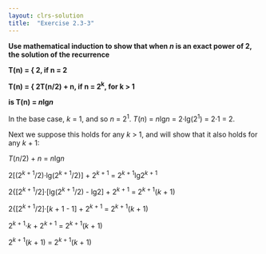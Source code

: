 ```yaml
---
layout: clrs-solution
title:  "Exercise 2.3-3"
---
```

**Use mathematical induction to show that when *n* is an exact power of 2, the solution of the recurrence**

**T(n) = { 2, if n = 2**

**T(n) = { 2T(n/2) + n, if n = 2<sup>k</sup>, for k > 1**

**is T(n) = *n*lg*n***

In the base case, *k* = 1, and so *n* = 2<sup>1</sup>. *T*(*n*) = *n*lg*n* = 2·lg(2<sup>1</sup>) = 2·1 = 2. 

Next we suppose this holds for any *k* > 1, and will show that it also holds for any *k* + 1:

*T*(*n*/2) + *n* = *n*lg*n*

2[(2<sup>*k* + 1</sup>/2)·lg(2<sup>*k* + 1</sup>/2)] + 2<sup>*k* + 1</sup> = 2<sup>*k* + 1</sup>lg2<sup>*k* + 1</sup>

2{[2<sup>*k* + 1</sup>/2]·[lg(2<sup>*k* + 1</sup>/2) - lg2] + 2<sup>*k* + 1</sup> = 2<sup>*k* + 1</sup>(*k* + 1)

2{[2<sup>*k* + 1</sup>/2]·[*k* + 1 - 1] + 2<sup>*k* + 1</sup> = 2<sup>*k* + 1</sup>(*k* + 1)

2<sup>*k* + 1</sup>·*k* + 2<sup>*k* + 1</sup> = 2<sup>*k* + 1</sup>(*k* + 1)

2<sup>*k* + 1</sup>(*k* + 1) = 2<sup>*k* + 1</sup>(*k* + 1)